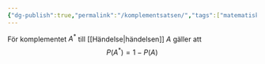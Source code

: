 ```yaml
---
{"dg-publish":true,"permalink":"/komplementsatsen/","tags":["matematiskstatistik"]}
---
```


För komplementet $A^{*}$ till [[Händelse\|händelsen]] $A$ gäller att $$
P(A^*)=1-P(A)
$$

